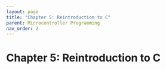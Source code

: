 ```yaml
---
layout: page
title: "Chapter 5: Reintroduction to C"
parent: Microcontroller Programming
nav_order: 2
---
```


# Chapter 5: Reintroduction to C

